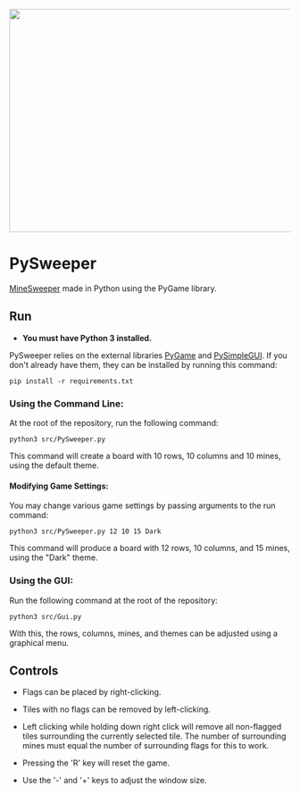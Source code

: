 <p align="center">
  <img src="demo.gif" width=600 height=400>
</p>

# PySweeper

[MineSweeper](https://en.wikipedia.org/wiki/Minesweeper_(video_game)) made in Python using the PyGame library.

## Run

* **You must have Python 3 installed.**

PySweeper relies on the external libraries [PyGame](https://www.pygame.org) and [PySimpleGUI](https://www.pysimplegui.org). If you don't already have them, they can be installed by running this command:

```
pip install -r requirements.txt
```

### Using the Command Line:

At the root of the repository, run the following command:
```
python3 src/PySweeper.py
```
This command will create a board with 10 rows, 10 columns and 10 mines, using the default theme.

#### Modifying Game Settings:

You may change various game settings by passing arguments to the run command:
```
python3 src/PySweeper.py 12 10 15 Dark
```
This command will produce a board with 12 rows, 10 columns, and 15 mines, using the "Dark" theme.

### Using the GUI:

Run the following command at the root of the repository:
```
python3 src/Gui.py
```
With this, the rows, columns, mines, and themes can be adjusted using a graphical menu.

## Controls

* Flags can be placed by right-clicking.
* Tiles with no flags can be removed by left-clicking.
* Left clicking while holding down right click will remove all non-flagged tiles surrounding the currently selected tile. The number of surrounding mines must equal the number of surrounding flags for this to work.

* Pressing the 'R' key will reset the game.
* Use the '-' and '+' keys to adjust the window size.
